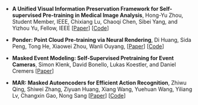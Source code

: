 
* **A Unified Visual Information Preservation Framework for Self-supervised Pre-training in Medical Image Analysis**, Hong-Yu Zhou, Student Member, IEEE, Chixiang Lu, Chaoqi Chen, Sibei Yang, and Yizhou Yu, Fellow, IEEE 
[[Paper](https://arxiv.org/pdf/2301.00772.pdf)] 
[[Code](https://github.com/RL4M/PCRLv2)]

* **Ponder: Point Cloud Pre-training via Neural Rendering**, Di Huang, Sida Peng, Tong He, Xiaowei Zhou, Wanli Ouyang, 
[[Paper](https://arxiv.org/pdf/2301.00157.pdf)]
[[Code](https://dihuangdh.github.io/ponder/)]

* **Masked Event Modeling: Self-Supervised Pretraining for Event Cameras**, Simon Klenk, David Bonello, Lukas Koestler, and Daniel Cremers 
[[Paper](https://arxiv.org/pdf/2212.10368.pdf)]

* **MAR: Masked Autoencoders for Efficient Action Recognition**, Zhiwu Qing, Shiwei Zhang, Ziyuan Huang, Xiang Wang, Yuehuan Wang, Yiliang Lv, Changxin Gao, Nong Sang 
[[Paper](https://arxiv.org/pdf/2207.11660.pdf)] 
[[Code](https://github.com/alibaba-mmai-research/Masked-Action-Recognition)] 



